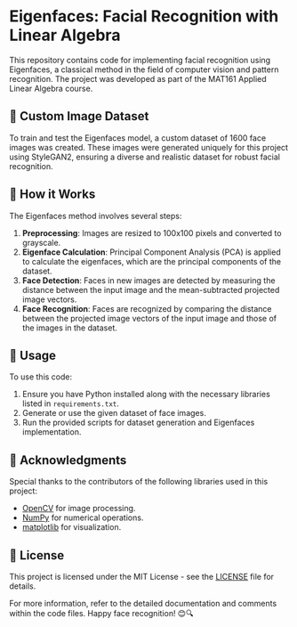 # Eigenfaces: Facial Recognition with Linear Algebra

This repository contains code for implementing facial recognition using Eigenfaces, a classical method in the field of computer vision and pattern recognition. The project was developed as part of the MAT161 Applied Linear Algebra course.

## 📸 Custom Image Dataset

To train and test the Eigenfaces model, a custom dataset of 1600 face images was created. These images were generated uniquely for this project using StyleGAN2, ensuring a diverse and realistic dataset for robust facial recognition.

## 🤖 How it Works

The Eigenfaces method involves several steps:

1. **Preprocessing**: Images are resized to 100x100 pixels and converted to grayscale.
2. **Eigenface Calculation**: Principal Component Analysis (PCA) is applied to calculate the eigenfaces, which are the principal components of the dataset.
3. **Face Detection**: Faces in new images are detected by measuring the distance between the input image and the mean-subtracted projected image vectors.
4. **Face Recognition**: Faces are recognized by comparing the distance between the projected image vectors of the input image and those of the images in the dataset.

## 🚀 Usage

To use this code:

1. Ensure you have Python installed along with the necessary libraries listed in `requirements.txt`.
2. Generate or use the given dataset of face images.
3. Run the provided scripts for dataset generation and Eigenfaces implementation.

## 🙌 Acknowledgments

Special thanks to the contributors of the following libraries used in this project:

- [OpenCV](https://opencv.org/) for image processing.
- [NumPy](https://numpy.org/) for numerical operations.
- [matplotlib](https://matplotlib.org/) for visualization.

## 📝 License

This project is licensed under the MIT License - see the [LICENSE](LICENSE) file for details.

For more information, refer to the detailed documentation and comments within the code files. Happy face recognition! 😊🔍